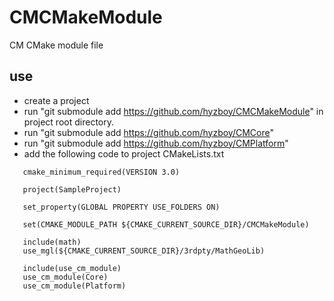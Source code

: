 # CMCMakeModule
CM CMake module file

## use

 - create a project
 - run "git submodule add https://github.com/hyzboy/CMCMakeModule" in project root directory.
 - run "git submodule add https://github.com/hyzboy/CMCore"
 - run "git submodule add https://github.com/hyzboy/CMPlatform"
 - add the following code to project CMakeLists.txt
``` 
   cmake_minimum_required(VERSION 3.0)
   
   project(SampleProject)
   
   set_property(GLOBAL PROPERTY USE_FOLDERS ON)
  
   set(CMAKE_MODULE_PATH ${CMAKE_CURRENT_SOURCE_DIR}/CMCMakeModule)
  
   include(math)
   use_mgl(${CMAKE_CURRENT_SOURCE_DIR}/3rdpty/MathGeoLib)
  
   include(use_cm_module)
   use_cm_module(Core)
   use_cm_module(Platform)
```
